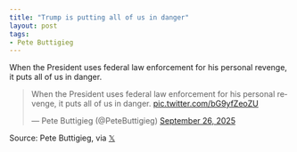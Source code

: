 ```yaml
---
title: "Trump is putting all of us in danger"
layout: post
tags:
- Pete Buttigieg
---
```


When the President uses federal law enforcement for his personal revenge, it puts all of us in danger.

<blockquote class="twitter-tweet"><p lang="en" dir="ltr">When the President uses federal law enforcement for his personal revenge, it puts all of us in danger. <a href="https://t.co/bG9yfZeoZU">pic.twitter.com/bG9yfZeoZU</a></p>&mdash; Pete Buttigieg (@PeteButtigieg) <a href="https://twitter.com/PeteButtigieg/status/1971561803818623340?ref_src=twsrc%5Etfw">September 26, 2025</a></blockquote> <script async src="https://platform.twitter.com/widgets.js" charset="utf-8"></script>

Source: Pete Buttigieg, via [𝕏](https://x.com)
